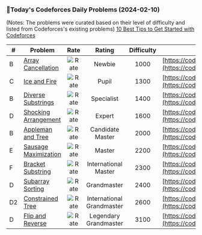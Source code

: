 ### 🌟Today's Codeforces Daily Problems (2024-02-10)
(Notes: The problems were curated based on their level of difficulty and listed from Codeforces's existing problems)
[10 Best Tips to Get Started with Codeforces](https://github.com/ika9810/Codeforces-Daily-Problems/blob/main/10%20Best%20Tips%20to%20Get%20Started%20with%20Codeforces.md)

| # | Problem | Rate| Rating | Difficulty | Contest |
|---| ----- | :--------: | :----------: | :----------: | ---------- |
|B|[Array Cancellation](https://codeforces.com/contest/1405/problem/B)|![Rate](https://img.shields.io/badge/Newbie-1000-lightgrey)|Newbie|1000|[https://codeforces.com/contest/1405](https://codeforces.com/contest/1405)|
|C|[Ice and Fire](https://codeforces.com/contest/1774/problem/C)|![Rate](https://img.shields.io/badge/Pupil-1300-brightgreen)|Pupil|1300|[https://codeforces.com/contest/1774](https://codeforces.com/contest/1774)|
|B|[Diverse Substrings](https://codeforces.com/contest/1748/problem/B)|![Rate](https://img.shields.io/badge/Specialist-1400-9cf)|Specialist|1400|[https://codeforces.com/contest/1748](https://codeforces.com/contest/1748)|
|D|[Shocking Arrangement](https://codeforces.com/contest/1798/problem/D)|![Rate](https://img.shields.io/badge/Expert-1600-blue)|Expert|1600|[https://codeforces.com/contest/1798](https://codeforces.com/contest/1798)|
|B|[Appleman and Tree](https://codeforces.com/contest/461/problem/B)|![Rate](https://img.shields.io/badge/Candidate%20Master-2000-blueviolet)|Candidate Master|2000|[https://codeforces.com/contest/461](https://codeforces.com/contest/461)|
|E|[Sausage Maximization](https://codeforces.com/contest/282/problem/E)|![Rate](https://img.shields.io/badge/Master-2200-orange)|Master|2200|[https://codeforces.com/contest/282](https://codeforces.com/contest/282)|
|F|[Bracket Substring](https://codeforces.com/contest/1015/problem/F)|![Rate](https://img.shields.io/badge/International%20Master-2300-orange)|International Master|2300|[https://codeforces.com/contest/1015](https://codeforces.com/contest/1015)|
|D|[Subarray Sorting](https://codeforces.com/contest/1187/problem/D)|![Rate](https://img.shields.io/badge/Grandmaster-2400-red)|Grandmaster|2400|[https://codeforces.com/contest/1187](https://codeforces.com/contest/1187)|
|D2|[Constrained Tree](https://codeforces.com/contest/513/problem/D2)|![Rate](https://img.shields.io/badge/International%20Grandmaster-2600-red)|International Grandmaster|2600|[https://codeforces.com/contest/513](https://codeforces.com/contest/513)|
|D|[Flip and Reverse](https://codeforces.com/contest/1458/problem/D)|![Rate](https://img.shields.io/badge/Legendary%20Grandmaster-3100-red)|Legendary Grandmaster|3100|[https://codeforces.com/contest/1458](https://codeforces.com/contest/1458)|
